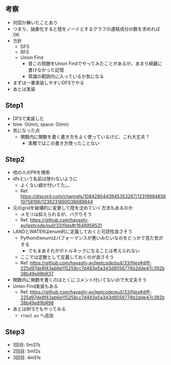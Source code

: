 ## 考察
- 何回か解いたことあり
- つまり、抽象化すると陸をノードとするグラフの連結成分の数を求めればOK
- 方針
    - DFS
    - BFS
    - Union Find
        - 昔この問題をUnion Findでやってみたことがあるが、あまり綺麗に書けなかった記憶
        - 常識の範囲内に入っているか気になる
- まずは一番実装しやすいDFSでやる
- あとは実装

## Step1
- DFSで実装した
- time: O(mn), space: O(mn)
- 気になった点
    - 関数内に関数を書く書き方をよく使っているけど、これ大丈夫？
        - 実務ではこの書き方使ったことない

## Step2
- 他の人のPRを検索
- dfsという名前は使わないように
    - よくない癖が付いてた。。
    - Ref. https://discord.com/channels/1084280443945353267/1231966485610758196/1236231890038689844
- 元のgridを破壊的に変更して陸を沈めていく方法もあるのか
    - メモリは抑えられるが、バグりそう
    - Ref. https://github.com/hayashi-ay/leetcode/pull/33/files#r1648958531
- LANDとWATERはenum的に定義しておくと可読性良さそう
    - Pythonのenumはパフォーマンスが悪いみたいなのをどっかで見た気がする
        - でもまあそれがボトルネックになることは考えられない
    - ここでは定数として定義しておくのが良さそう
    - Ref. https://github.com/hayashi-ay/leetcode/pull/33/files#diff-225d97de8f43ab6e115258cc7d483e5a343d8556774b2dde47c392b38b49e89bR37
- 関数内に関数を書くのはとくにコメント付いてないので大丈夫そう
- Union Find実装もある
    - Ref. https://github.com/hayashi-ay/leetcode/pull/33/files#diff-225d97de8f43ab6e115258cc7d483e5a343d8556774b2dde47c392b38b49e89bR98
- あとはBFSでもやってみる
    - `step2.py` へ追加

## Step3
- 1回目: 5m37s
- 2回目: 5m12s
- 3回目: 4m51s
